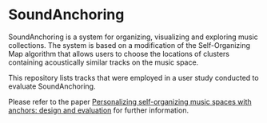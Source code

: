 # SoundAnchoring

SoundAnchoring is a system for organizing, visualizing and exploring music collections. The system is based on a modification of the Self-Organizing Map algorithm that allows users to choose the locations of clusters containing acoustically similar tracks on the music space.

This repository lists tracks that were employed in a user study conducted to evaluate SoundAnchoring. 

Please refer to the paper [Personalizing self-organizing music spaces with anchors: design and evaluation](https://link.springer.com/article/10.1007/s11042-017-4465-8) for further information.


